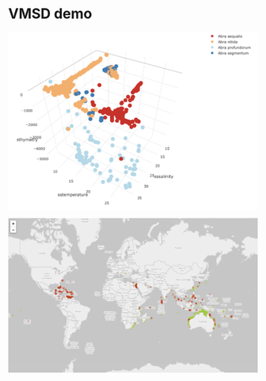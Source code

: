 # VMSD demo

![ts](https://raw.githubusercontent.com/iobis/vmsd-demo/master/screen_ts.png)

![pterois](https://raw.githubusercontent.com/iobis/vmsd-demo/master/screen_pterois.png)
